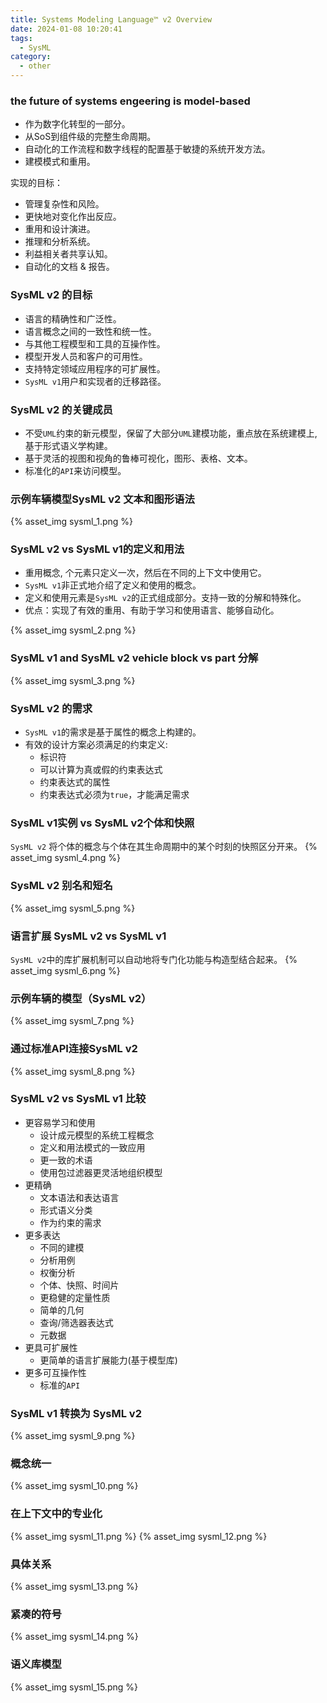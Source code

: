 ```yaml
---
title: Systems Modeling Language™ v2 Overview
date: 2024-01-08 10:20:41
tags:
  - SysML
category:
  - other
---
```


### the future of systems engeering is model-based

- 作为数字化转型的一部分。
- 从SoS到组件级的完整生命周期。
- 自动化的工作流程和数字线程的配置基于敏捷的系统开发方法。
- 建模模式和重用。

实现的目标：

- 管理复杂性和风险。
- 更快地对变化作出反应。
- 重用和设计演进。
- 推理和分析系统。
- 利益相关者共享认知。
- 自动化的文档 & 报告。

### SysML v2 的目标

- 语言的精确性和广泛性。
- 语言概念之间的一致性和统一性。
- 与其他工程模型和工具的互操作性。
- 模型开发人员和客户的可用性。
- 支持特定领域应用程序的可扩展性。
- `SysML v1`用户和实现者的迁移路径。

### SysML v2 的关键成员

- 不受`UML`约束的新元模型，保留了大部分`UML`建模功能，重点放在系统建模上, 基于形式语义学构建。
- 基于灵活的视图和视角的鲁棒可视化，图形、表格、文本。
- 标准化的`API`来访问模型。

### 示例车辆模型SysML v2 文本和图形语法

{% asset_img sysml_1.png %}

### SysML v2 vs SysML v1的定义和用法

- 重用概念, 个元素只定义一次，然后在不同的上下文中使用它。
- `SysML v1`非正式地介绍了定义和使用的概念。
- 定义和使用元素是`SysML v2`的正式组成部分。支持一致的分解和特殊化。
- 优点：实现了有效的重用、有助于学习和使用语言、能够自动化。

{% asset_img sysml_2.png %}

### SysML v1 and SysML v2 vehicle block vs part 分解

{% asset_img sysml_3.png %}

### SysML v2 的需求

- `SysML v1`的需求是基于属性的概念上构建的。
- 有效的设计方案必须满足的约束定义:
    - 标识符
    - 可以计算为真或假的约束表达式
    - 约束表达式的属性
    - 约束表达式必须为`true`，才能满足需求

### SysML v1实例 vs SysML v2个体和快照

`SysML v2` 将个体的概念与个体在其生命周期中的某个时刻的快照区分开来。
{% asset_img sysml_4.png %}

### SysML v2 别名和短名

{% asset_img sysml_5.png %}

### 语言扩展 SysML v2 vs SysML v1

`SysML v2`中的库扩展机制可以自动地将专门化功能与构造型结合起来。
{% asset_img sysml_6.png %}

### 示例车辆的模型（SysML v2）

{% asset_img sysml_7.png %}

### 通过标准API连接SysML v2

{% asset_img sysml_8.png %}

### SysML v2 vs SysML v1 比较

- 更容易学习和使用
    - 设计成元模型的系统工程概念
    - 定义和用法模式的一致应用
    - 更一致的术语
    - 使用包过滤器更灵活地组织模型
- 更精确
    - 文本语法和表达语言
    - 形式语义分类
    - 作为约束的需求
- 更多表达
    - 不同的建模
    - 分析用例
    - 权衡分析
    - 个体、快照、时间片
    - 更稳健的定量性质
    - 简单的几何
    - 查询/筛选器表达式
    - 元数据
- 更具可扩展性
    - 更简单的语言扩展能力(基于模型库)
- 更多可互操作性
    - 标准的`API`

### SysML v1 转换为 SysML v2

{% asset_img sysml_9.png %}

### 概念统一

{% asset_img sysml_10.png %}

### 在上下文中的专业化

{% asset_img sysml_11.png %}
{% asset_img sysml_12.png %}

### 具体关系

{% asset_img sysml_13.png %}

### 紧凑的符号

{% asset_img sysml_14.png %}

### 语义库模型

{% asset_img sysml_15.png %}